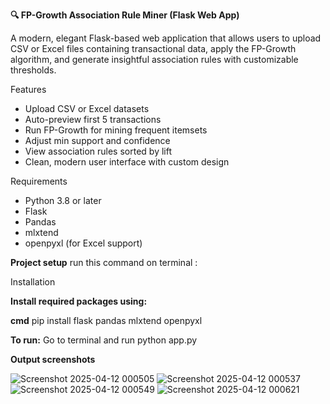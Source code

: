 **🔍 FP-Growth Association Rule Miner (Flask Web App)**

A modern, elegant Flask-based web application that allows users to upload CSV or Excel files containing transactional data, apply the FP-Growth algorithm, and generate insightful association rules with customizable thresholds.

 Features

-  Upload CSV or Excel datasets
-  Auto-preview first 5 transactions
-  Run FP-Growth for mining frequent itemsets
-  Adjust min support and confidence
-  View association rules sorted by lift
-  Clean, modern user interface with custom design



Requirements

- Python 3.8 or later
- Flask
- Pandas
- mlxtend
- openpyxl (for Excel support)

**Project setup**
run this command on terminal :

Installation

**Install required packages using:**

**cmd**
pip install flask pandas mlxtend openpyxl

**To run:** 
Go to terminal and run 
python app.py

**Output screenshots**

![Screenshot 2025-04-12 000505](https://github.com/user-attachments/assets/879233ad-053d-4bef-ba2e-cfdb8fde590b)
![Screenshot 2025-04-12 000537](https://github.com/user-attachments/assets/237e8008-098c-4bdf-ac3b-5b1669b611e9)
![Screenshot 2025-04-12 000549](https://github.com/user-attachments/assets/88613b92-9b14-4092-89ac-686a04d2898e)
![Screenshot 2025-04-12 000621](https://github.com/user-attachments/assets/3156d52e-2426-4734-89e7-5da8613ec484)
